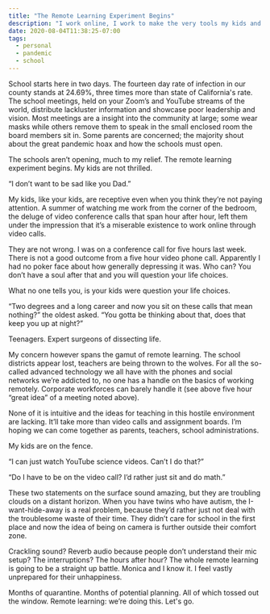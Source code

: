 ```yaml
---
title: "The Remote Learning Experiment Begins"
description: "I work online, I work to make the very tools my kids and yours will use as remote learning begins. I am terrified."
date: 2020-08-04T11:38:25-07:00
tags:
  - personal
  - pandemic
  - school
---
```


School starts here in two days. The fourteen day rate of infection in our county stands at 24.69%, three times more than state of California's rate. The school meetings, held on your Zoom’s and YouTube streams of the world, distribute lackluster information and showcase poor leadership and vision. Most meetings are a insight into the community at large; some wear masks while others remove them to speak in the small enclosed room the board members sit in. Some parents are concerned; the majority shout about the great pandemic hoax and how the schools must open.

The schools aren’t opening, much to my relief. The remote learning experiment begins. My kids are not thrilled.

“I don’t want to be sad like you Dad.”

My kids, like your kids, are receptive even when you think they’re not paying attention. A summer of watching me work from the corner of the bedroom, the deluge of video conference calls that span hour after hour, left them under the impression that it’s a miserable existence to work online through video calls.

They are not wrong. I was on a conference call for five hours last week. There is not a good outcome from a five hour video phone call. Apparently I had no poker face about how generally depressing it was. Who can? You don’t have a soul after that and you will question your life choices.

What no one tells you, is your kids were question your life choices.

“Two degrees and a long career and now you sit on these calls that mean nothing?” the oldest asked. “You gotta be thinking about that, does that keep you up at night?”

Teenagers. Expert surgeons of dissecting life.

My concern however spans the gamut of remote learning. The school districts appear lost, teachers are being thrown to the wolves. For all the so-called advanced technology we all have with the phones and social networks we’re addicted to, no one has a handle on the basics of working remotely. Corporate workforces can barely handle it (see above five hour “great idea” of a meeting noted above).

None of it is intuitive and the ideas for teaching in this hostile environment are lacking. It’ll take more than video calls and assignment boards. I’m hoping we can come together as parents, teachers, school administrations.

My kids are on the fence.

“I can just watch YouTube science videos. Can’t I do that?”

“Do I have to be on the video call? I’d rather just sit and do math.”

These two statements on the surface sound amazing, but they are troubling clouds on a distant horizon. When you have twins who have autism, the I-want-hide-away is a real problem, because they’d rather just not deal with the troublesome waste of their time. They didn’t care for school in the first place and now the idea of being on camera is further outside their comfort zone.

Crackling sound? Reverb audio because people don’t understand their mic setup? The interruptions? The hours after hour? The whole remote learning is going to be a straight up battle. Monica and I know it. I feel vastly unprepared for their unhappiness.

Months of quarantine. Months of potential planning. All of which tossed out the window. Remote learning: we’re doing this. Let's go.
